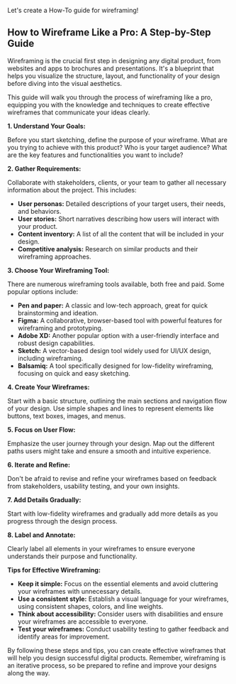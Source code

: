 

Let's create a How-To guide for wireframing! 

## How to Wireframe Like a Pro: A Step-by-Step Guide

Wireframing is the crucial first step in designing any digital product, from websites and apps to brochures and presentations. It's a blueprint that helps you visualize the structure, layout, and functionality of your design before diving into the visual aesthetics. 

This guide will walk you through the process of wireframing like a pro, equipping you with the knowledge and techniques to create effective wireframes that communicate your ideas clearly.

**1. Understand Your Goals:**

Before you start sketching, define the purpose of your wireframe. What are you trying to achieve with this product? Who is your target audience? What are the key features and functionalities you want to include?

**2. Gather Requirements:**

Collaborate with stakeholders, clients, or your team to gather all necessary information about the project. This includes:

* **User personas:**  Detailed descriptions of your target users, their needs, and behaviors.
* **User stories:**  Short narratives describing how users will interact with your product.
* **Content inventory:**  A list of all the content that will be included in your design.
* **Competitive analysis:**  Research on similar products and their wireframing approaches.

**3. Choose Your Wireframing Tool:**

There are numerous wireframing tools available, both free and paid. Some popular options include:

* **Pen and paper:** A classic and low-tech approach, great for quick brainstorming and ideation.
* **Figma:** A collaborative, browser-based tool with powerful features for wireframing and prototyping.
* **Adobe XD:** Another popular option with a user-friendly interface and robust design capabilities.
* **Sketch:** A vector-based design tool widely used for UI/UX design, including wireframing.
* **Balsamiq:** A tool specifically designed for low-fidelity wireframing, focusing on quick and easy sketching.

**4. Create Your Wireframes:**

Start with a basic structure, outlining the main sections and navigation flow of your design. Use simple shapes and lines to represent elements like buttons, text boxes, images, and menus.

**5. Focus on User Flow:**

Emphasize the user journey through your design. Map out the different paths users might take and ensure a smooth and intuitive experience.

**6. Iterate and Refine:**

Don't be afraid to revise and refine your wireframes based on feedback from stakeholders, usability testing, and your own insights.

**7.  Add Details Gradually:**

Start with low-fidelity wireframes and gradually add more details as you progress through the design process.

**8.  Label and Annotate:**

Clearly label all elements in your wireframes to ensure everyone understands their purpose and functionality.


**Tips for Effective Wireframing:**

* **Keep it simple:** Focus on the essential elements and avoid cluttering your wireframes with unnecessary details.
* **Use a consistent style:** Establish a visual language for your wireframes, using consistent shapes, colors, and line weights.
* **Think about accessibility:**  Consider users with disabilities and ensure your wireframes are accessible to everyone.
* **Test your wireframes:** Conduct usability testing to gather feedback and identify areas for improvement.


By following these steps and tips, you can create effective wireframes that will help you design successful digital products. Remember, wireframing is an iterative process, so be prepared to refine and improve your designs along the way.
